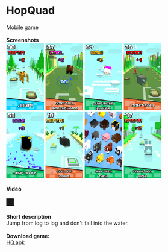# HopQuad
Mobile game <br ><br >
**Screenshots** <br >
<img src="1.png" width= "100">
<img src="2.png" width= "100">
<img src="3.png" width= "100">
<img src="4.png" width= "100">
<img src="5.png" width= "100">
<img src="6.png" width= "100">
<img src="7.png" width= "100">
<img src="8.png" width= "100">
<br ><br >
**Video**<br ><br >
<a href="https://www.youtube.com/watch?v=aEirYH0vlB4" target="_blank"><img src="https://img.youtube.com/vi/aEirYH0vlB4/maxresdefault.jpg" 
alt="" width="150" border="10" /></a>
<br ><br >
**Short description**<br >
Jump from log to log and don't fall into the water.
<br ><br >
**Download game:**<br >
[HQ.apk](HQ.apk)

